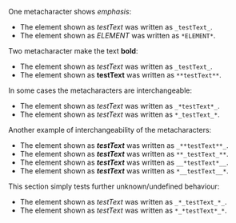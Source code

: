 
One metacharacter shows _emphasis_:

* The element shown as _testText_ was written as `_testText_`.
* The element shown as *ELEMENT* was written as `*ELEMENT*`.

Two metacharacter make the text **bold**:

* The element shown as _testText_ was written as `_testText_`.
* The element shown as **testText** was written as `**testText**`.

In some cases the metacharacters are interchangeable:

* The element shown as _*testText*_ was written as `_*testText*_`.
* The element shown as *_testText_* was written as `*_testText_*`.

Another example of interchangeability of the metacharacters:

* The element shown as _**testText**_ was written as `_**testText**_`.
* The element shown as **_testText_** was written as `**_testText_**`.
* The element shown as __*testText*__ was written as `__*testText*__`.
* The element shown as *__testText__* was written as `*__testText__*`.

This section simply tests further unknown/undefined behaviour:

* The element shown as _*_testText_*_ was written as `_*_testText_*_`.
* The element shown as *_*testText*_* was written as `*_*testText*_*`.
